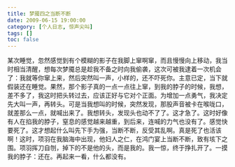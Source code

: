```yaml
---
title: 梦魇四之当断不断
date: 2009-06-15 19:00:00
category: [个人日志, 惊声尖叫]
tags: []
toc: false
---
```


<!-- more -->
某次睡觉，忽然感觉到有个模糊的影子在我脚上窜啊窜，而且慢慢向上移动，我当时相当清醒，想每次梦魇总是趁我不备之时向我偷袭，这次可被我逮着一次机会了：我就等你窜上来，然后突然叫一声，小样的，还不吓死你。主意已定，当下就假装还在睡觉。果然，那个影子真的一点一点往上窜，到我的脖子的时候，我想，差不多了，我这时把头转过去，应该正好与它对个正面。为增加一点勇气，我决定先大叫一声，再转头。可是当我想叫的时候，突然发现，那股声音被卡在喉咙口，就差那么一点，就喊出来了。我想转头，发现头也动不了了。这才急了。这时好像有人在掐我的脖子，窒息的感觉越来越重，到后来，连喊的力气也没有了。感觉快要死了。这才想起什么叫先下手为强，当断不断，反受其乱啊。真是死了也活该啊！这时，项羽在我脑海中出现，他妇人之仁，在鸿门宴上当断不断，致有垓下之围。项羽挥刀自刎，掉下的不是他的头，而是我的。我一惊，终于挣扎开了。一摸我的脖子：还在。再起来一看，什么都没有。